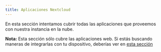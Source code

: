 ```yaml
---
title: Aplicaciones Nextcloud
---
```


En esta sección intentamos cubrir todas las aplicaciones que proveemos con nuestra instancia en la nube.

**Nota:**
Esta sección sólo cubre las aplicaciones web. Si estás buscando maneras de integrarlas con tu dispositivo, deberías ver en [esta sección](https://howto.disroot.org/nextcloud/sync-with-your-cloud)
